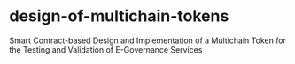 # design-of-multichain-tokens
Smart Contract-based Design and Implementation of a Multichain Token for the Testing and Validation of E-Governance Services
